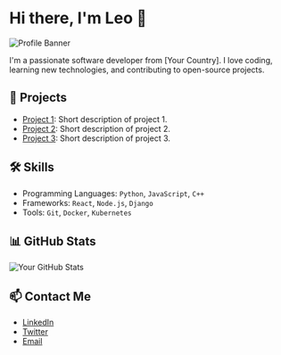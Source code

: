 # Hi there, I'm Leo 👋

![Profile Banner](https://user-images.githubusercontent.com/74038190/225813708-98b745f2-7d22-48cf-9150-083f1b00d6c9.gif)

I'm a passionate software developer from [Your Country]. I love coding, learning new technologies, and contributing to open-source projects.

## 🚀 Projects
- [Project 1](https://github.com/your-username/project-1): Short description of project 1.
- [Project 2](https://github.com/your-username/project-2): Short description of project 2.
- [Project 3](https://github.com/your-username/project-3): Short description of project 3.

## 🛠️ Skills
- Programming Languages: `Python`, `JavaScript`, `C++`
- Frameworks: `React`, `Node.js`, `Django`
- Tools: `Git`, `Docker`, `Kubernetes`

## 📊 GitHub Stats
![Your GitHub Stats](https://github-readme-stats.vercel.app/api?username=your-username&show_icons=true)

## 📫 Contact Me
- [LinkedIn](https://www.linkedin.com/in/your-profile)
- [Twitter](https://twitter.com/your-profile)
- [Email](mailto:your-email@example.com)
